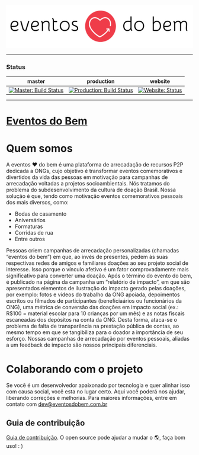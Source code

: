 ![Eventos do Bem Logo](assets/images/evb-logo.svg)

---

### Status
| master | production | website |
| - | - | - |
| [![Master: Build Status](https://img.shields.io/travis/eventos-do-bem/frontend-app/master.svg)](https://travis-ci.org/eventos-do-bem/frontend-app/branches) | [![Production: Build Status](https://img.shields.io/travis/eventos-do-bem/frontend-app/production.svg)](https://travis-ci.org/eventos-do-bem/frontend-app/branches) | [![Website: Status]( https://img.shields.io/website-up-down-green-red/https/www.eventosdobem.com.br.svg)](https://www.eventosdobem.com.br) |

---

# [Eventos do Bem](https://www.eventosdobem.com.br)

# Quem somos

A eventos :heart: do bem é uma plataforma de arrecadação de recursos P2P dedicada a ONGs, cujo objetivo é transformar eventos comemorativos e divertidos da vida das pessoas em motivação para campanhas de arrecadação voltadas a projetos socioambientais. Nós tratamos do problema do subdesenvolvimento da cultura de doação Brasil. Nossa solução é que, tendo como motivação eventos comemorativos pessoais dos mais diversos, como:

- Bodas de casamento
- Aniversários
- Formaturas
- Corridas de rua
- Entre outros

Pessoas criem campanhas de arrecadação personalizadas (chamadas “eventos do bem”) em que, ao invés de presentes, pedem às suas respectivas redes de amigos e familiares doações ao seu projeto social de interesse. Isso porque o vínculo afetivo é um fator comprovadamente mais significativo para converter uma doação. Após o término do evento do bem, é publicado na página da campanha um “relatório de impacto”, em que são apresentados elementos de ilustração do impacto gerado pelas doações, por exemplo: fotos e vídeos do trabalho da ONG apoiada, depoimentos escritos ou filmados de participantes (beneficiaários ou funcionários da ONG), uma métrica de conversão das doações em impacto social (ex.: R$100 = material escolar para 10 crianças por um mês) e as notas fiscais escaneadas dos depósitos na conta da ONG. Desta forma, ataca-se o problema de falta de transparência na prestação pública de contas, ao mesmo tempo em que se tangibiliza para o doador a importância de seu esforço. Nossas campanhas de arrecadação por eventos pessoais, aliadas a um feedback de impacto são nossos principais diferenciais.

# Colaborando com o projeto
Se você é um desenvolvedor apaixonado por tecnologia e quer alinhar isso com causa social, você esta no lugar certo. Aqui você poderá nos ajudar, liberando correções e melhorias. Para maiores informações, entre em contato com dev@eventosdobem.com.br

## Guia de contribuição

[Guia de contribuição](https://github.com/eventos-do-bem/frontend-app/blob/master/CONTRIBUTING.md). O open source pode ajudar a mudar o :earth_americas:, faça bom uso! : )